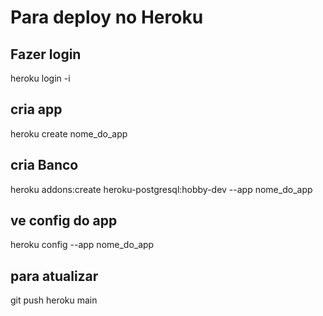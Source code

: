 # Para deploy no Heroku

## Fazer login
heroku login -i

## cria app
heroku create nome_do_app

## cria Banco
heroku addons:create heroku-postgresql:hobby-dev --app nome_do_app

## ve config do app
heroku config --app nome_do_app

## para atualizar
git push heroku main
